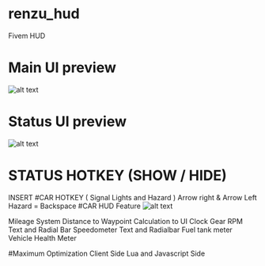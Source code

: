 # renzu_hud
Fivem HUD 
# Main UI preview
![alt text](https://i.imgur.com/tHC9EBR.png)
# Status UI preview
![alt text](https://i.imgur.com/k5hSCGO.png)

# STATUS HOTKEY (SHOW / HIDE)
INSERT
#CAR HOTKEY ( Signal Lights and Hazard )
Arrow right & Arrow Left
Hazard = Backspace
#CAR HUD Feature
![alt text](https://i.imgur.com/AIvst4Q.png)

Mileage System
Distance to Waypoint Calculation to UI
Clock
Gear
RPM Text and Radial Bar
Speedometer Text and Radialbar
Fuel tank meter
Vehicle Health Meter

#Maximum Optimization
Client Side Lua and Javascript Side
